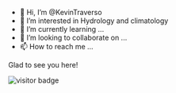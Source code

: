 - 👋 Hi, I’m @KevinTraverso
- 👀 I’m interested in Hydrology and climatology
- 🌱 I’m currently learning ...
- 💞️ I’m looking to collaborate on ...
- 📫 How to reach me ...


<!--- 
![visitantes](https://visitor-badge.glitch.me/badge?page_id=${KevinTraverso}.${KevinTraverso})
--->

Glad to see you here!

![visitor badge](https://visitor-badge.glitch.me/badge?page_id=${KevinTraverso}.${KevinTraverso}.visitor-badge&left_color=red&right_color=green&left_text=HelloVisitors)

<!---
Kevin-Arnold-Traverso/Kevin-Arnold-Traverso is a ✨ special ✨ repository because its `README.md` (this file) appears on your GitHub profile.
You can click the Preview link to take a look at your changes.
--->
